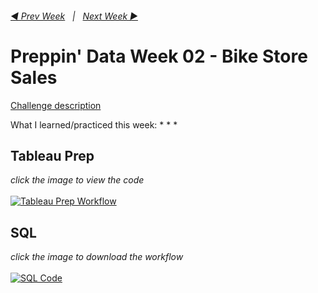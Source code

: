 <h6><a href="../Week_1/README.md">◀  Prev Week</a>&nbsp;&nbsp;&nbsp;|&nbsp;&nbsp;&nbsp;<a href="../Week_3/README.md">Next Week  ▶</a></h6>

# Preppin' Data Week 02 - Bike Store Sales

[Challenge description](https://preppindata.blogspot.com/2021/01/2021-week-2.html)

What I learned/practiced this week:
*
*
*

## Tableau Prep
<i>click the image to view the code</i><br>
<br>
<a href="preppin-data-YYYY-WW.py">
<img src="img-python-code-YYYY-WW.png?raw=true" alt="Tableau Prep Workflow">
</a>

## SQL
<i>click the image to download the workflow</i><br>
<br>
<a href="preppin-data-YYYY-WW.yxzp">
<img src="img-alteryx-YYYY-WW.png?raw=true" alt="SQL Code">
</a>

